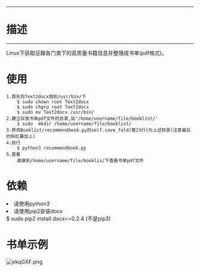 --------
# 描述 #
-------

Linux下获取豆瓣各门类下的高质量书籍信息并整理成书单(pdf格式)。

# 使用 #
	1.首先将Text2docx放到/usr/bin/下
		$ sudo chown root Text2docx
		$ sudo chgrp root Text2docx
		$ sudo mv Text2docx /usr/bin/
	2.建立存放书单pdf文件的目录,如'/home/username/file/booklist/'
		$ sudo  mkdir /home/username/file/booklist/
	3.修改Booklist/recommendbook.py的self.save_fold(第23行)为上述目录(注意最后的斜杠要加上) 
	4.执行
		$ python3 recommendbook.py
	5.查看
		直接到/home/username/file/booklis/下查看书单pdf文件

# 依赖 #
<li>请使用python3</li>
<li>请使用pip2安装docx</li>
	$ sudo pip2 install docx==0.2.4 (不是pip3)

# 书单示例 #
![ekqGXF.png](https://s2.ax1x.com/2019/07/23/ekqGXF.png)
